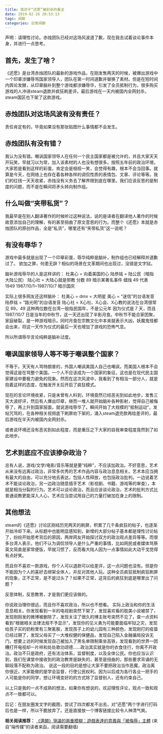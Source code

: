 ```yaml
---
title: 我对于“还愿”被封杀的看法
date: 2019-02-26 20:53:13
tags: 闲聊
categories: 日常闲聊
---
```

声明：请理性讨论。赤烛团队已经对这场风波道了歉，现在我去试着谈论事件本身，并进行一点思考。

## 首先，发生了啥？
《还愿》是台湾赤烛团队的最新的游戏作品，在刚发售两天的时候，被爆出游戏中一个印章涉嫌辱骂国家领导人，团队在第一时间道歉并替换了素材。但是在短时间内舆论发酵，从印章脑补到整个游戏都涉嫌辱华，引发了全员抵制行为，很多购买游戏的人冲进steam退款并疯狂刷差评。最后游戏在一天内被国内全网封杀，steam国区也下架了这款游戏。

## 赤烛团队对这场风波有没有责任？
责任肯定有的，毕竟如果没有那张贴图什么事情都不会发生。

## 赤烛团队有没有错？
我认为没有错。嘲讽国家领导人在任何一个民主国家都是被允许的，并且大家天天开玩笑，早就习以为常，加入该素材的人也没有想很多。按照五年前的政治环境，大家若是看到这样的彩蛋，肯定会是相视一笑，会觉得有趣，根本不会当回事。就算是今天，在网络上也存在着各种各样的调侃性质的表情包、文章、评论等等。我们的红线一天天收紧，赤烛没有义务去了解界限到底在哪里。我们应该反思的是制度的问题，而不是在瞬间将矛头转向制作组。

## 什么叫做“夹带私货”？
我最早是在别人翻译著作的时候听过这种说法，说的是译者在翻译他人著作的时候故意添加自己的理解，有的甚至扭曲了原文意思的行为。而整个《还愿》本就是赤烛团队的原创作品，全是“私货”，哪里还有“夹带私货”这一说呢？

## 有没有辱华？
游戏中最多就是出现了一个印章彩蛋，辱华纯粹是脑补，制作组也已经解释并道歉过了。
欲加之罪，何患无辞？相似的场景在文革期间也出现过，没错是文字狱。

脑补游戏辱华的人是这样讲的：
杜美心 = 向着美国的心
陆恭铭 = 陆公民（暗指大陆公民）
陆心社 = 大陆心就是邪教
分数 89 暗示某著名事件
蜡烛 49 代表 1949
1987/10/1~1987/10/7 暗示国庆

实际上很多网友还这样脑补：
杜美心 = dmx = 大明星
美心 = “迷信”的台语发音
陆恭铭 = “路光明”的台语发音
陆心社 = X心社、X心会、X心教的说法在台湾很常见
89，49 这种两位数在台湾一般指民国年，不是公元年
因为仪式是 7 天，而且 1987/10/7 日是当年的中秋节，这一天还出现了半影月食。中秋节不能合家团聚，家庭破裂，是一种游戏暗示。同时月食在宗教文化中本来就表示大凶，妖魔鬼怪都会出来，将这一天作为仪式的最后一天也增加了游戏的恐怖气息。

所以所谓辱华言论纯粹是脑补过度。

## 嘲讽国家领导人等不等于嘲讽整个国家？
不等于。天天有人骂特朗普的，外国人嘲讽美国人自己也嘲讽，而美国人根本不会觉得这是在骂整个美国。一个人不应该成为一个国家的象征，这也是在现代民主国家建设中要极力避免的现象。然而在这次风波中，我看到了有相当一部分人，就是抱着这样的态度，在触发开关后开启了疯狂模式。

现在的言论环境收紧，只是未曾有人料到，环境竟然已经恶劣到如此地步。发售三天大波好评，然后有人爆出印章，继而一堆人就开始脑补各种影射，觉得自己被侮辱了，再上升到国家层面，就说游戏辱华了。瞬间开始了大规模的“抵制运动”，发帖咒骂的，在各种相关视频底下刷屏劝下架的，涌入steam退完款再给差评的，最后游戏在半天内被国内全网封杀。

或者说环境还没有恶劣到如此程度，而是重压之下大家的自我审查程度竟然到了如此地步。

## 艺术到底应不应该掺杂政治？
总有人说，游戏/文学/电影/音乐等就是要“纯粹”，不应该加政治。不好意思，艺术从来没有远离过政治，非常多优秀的艺术作品内容与政治息息相关。艺术本应当拥有最大的自由，可以充分地去表达，包括人性释放，也包括政治批判。一边说着艺术不能谈论政治，另一边政治随意插手艺术（影视剧、书籍、游戏等的审查），本就是相当分裂的行为。艺术可以谈论政治，而且应该谈论政治，艺术的批判方式比普通说教更能深入人心，艺术应当尝试用自己的力量打破加在身上的限制。

## 其他想法
steam的《还愿》讨论区刚经历完两天的刷屏，积累了几千条疯狂的帖子，也逐渐开始冷却下来。从标题中也能明显感知到，新增的大部分帖子基本都是理性讨论帖了，纷纷开始思考背后的原因，两岸网友开始探讨双方的政治观点差异等等。而很多台湾人表示，他们不认为调侃领导人是什么严重的事情，比如网民或者媒体骂蔡英文简直是家常便饭，早就习惯了，反而看大陆人因为一点事情如此大动干戈觉得有点好笑。

而且你不喜欢一款游戏，你个人可以退款可以给差评，这一点问题也没有。但是你不能因为个人的喜好去绑架全体人，并反对其他人玩。这种全员疯狂抵制疯狂刷屏的现象，正不正常，是不是过头了？如果不正常，这背后的疯狂到底是哪里出了问题？

反思体制，反思教育，才是我们更应该做的。

你说政治理你很远，而且你不喜欢政治，所以也不想看。
实际上政治和你的生活息息相关。你发现看到一半的电视剧突然下架了，发现喜欢看的耽美小说被禁了，发现刚刚发的微博被删除了，发现关注了很久的博主账号突然不见了，查一点资料看到“根据相关法律法规不予显示”，发现你的见义勇为可能要面临牢狱之灾，发现给孩子买的奶粉里有三聚氰胺，发现孩子上的幼儿园有三种颜色，发现刚打的疫苗已经过期了，发现父母买了一大堆权健的保健品，发现自己陷入金融骗局投诉无门，想要上访的时候发现自己被加入了黑名单限制乘坐高铁，发现看到的世界一团糟打开电视却一片祥和处处歌功颂德……政治其实就是你的衣食住行，你离不开政治。政治不只是政府，还有法治体系，监督制度，以及全体公民。你也应当认识到，我们在课堂中接收到的政治教育是缺失的，甚至是扭曲的，那些要求背诵的无聊段落不配称为政治。
说这一段的目的是想让大家不要把政治当作恶魔，政治离你很近，大家能做的是学会监督，行使公民权利。因为以后成为各行各业一把手的人可能是你的同学，想让环境变好的的方式除了监督别人，还有约束自己。

以上只是我的一点不成熟的想法，如果你有想说的，欢迎理性评论，观点一致和观点不一致都可以。

后记：在朋友圈发文字的截图，尝试了四次都发不出去，对“还愿”两个字进行打码后也是一样，所以干脆放弃了。还是直接放一个博客链接比较令人神清气爽。

**相关阅读推荐：**
[《還願》爭議的兩重模糊：遊戲表達的意義與「被侮辱」主體](https://theinitium.com/article/20190227-notes-devotion)
(来自“端传媒”的读者来函，阅读需要翻墙)